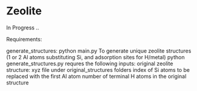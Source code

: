 # Zeolite

In Progress ..

Requirements:


generate_structures: 
  python main.py
  To generate unique zeolite structures (1 or 2 Al atoms substituting Si, and adsorption sites for H/metal)
  python generate_structures.py requres the following inputs:
    original zeolite structure: xyz file under original_structures folders
    index of Si atoms to be replaced with the first Al atom
    number of terminal H atoms in the original structure
    
    


